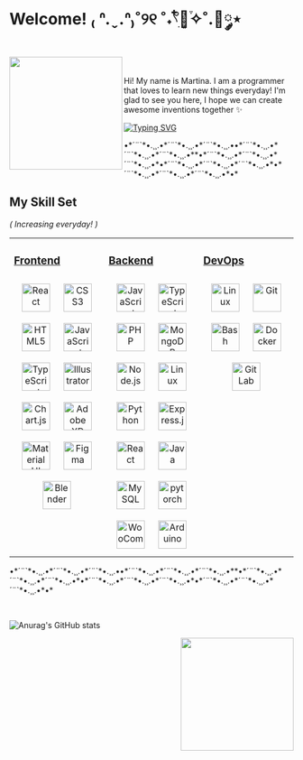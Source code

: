 
<h1 color="pink"> Welcome! ₍ ᐢ.ˬ.ᐢ₎˚୨୧ ˚˖𓍢ִ໋🌷͙֒✧˚.🎀༘⋆ </h1> 

<img align="left" width="200" src="https://i.pinimg.com/originals/05/5d/a1/055da19051d7540c18d4b40dde28764a.png" />
<br/>  
<br/>  
Hi! My name is Martina. I am a programmer that loves to learn new things everyday! I'm glad to see you here, I hope we can create awesome inventions together ✨

<br/>  

<a href="https://git.io/typing-svg"><img src="https://readme-typing-svg.demolab.com?font=Fira+Code&size=30&duration=4000&pause=1000&vCenter=true&width=1000&lines=%F0%9F%8C%BA%F0%9F%8C%B8%F0%9F%8C%BA%F0%9F%8C%B8%F0%9F%8C%BA%F0%9F%8C%B8%F0%9F%8C%BA%F0%9F%8C%B8%F0%9F%8C%BA%F0%9F%8C%B8%F0%9F%8C%BA%F0%9F%8C%B8%F0%9F%8C%BA%F0%9F%8C%B8%F0%9F%8C%BA%F0%9F%8C%B8%F0%9F%8C%BA%F0%9F%8C%B8%F0%9F%8C%BA%F0%9F%8C%B8%F0%9F%8C%BA%F0%9F%8C%B8%F0%9F%8C%BA%F0%9F%8C%B8%F0%9F%8C%BA%F0%9F%8C%B8%F0%9F%8C%BA%F0%9F%8C%B8%F0%9F%8C%BA%F0%9F%8C%B8%F0%9F%8C%BA%F0%9F%8C%B8%F0%9F%8C%BA%F0%9F%8C%B8%F0%9F%8C%BA%F0%9F%8C%B8%F0%9F%8C%BA%F0%9F%8C%B8%F0%9F%8C%BA%F0%9F%8C%B8%F0%9F%8C%BA%F0%9F%8C%B8%F0%9F%8C%BA%F0%9F%8C%B8%F0%9F%8C%BA%F0%9F%8C%B8%F0%9F%8C%BA%F0%9F%8C%B8%F0%9F%8C%BA%F0%9F%8C%B8%F0%9F%8C%BA%F0%9F%8C%B8%F0%9F%8C%BA%F0%9F%8C%B8%F0%9F%8C%BA%F0%9F%8C%B8%F0%9F%8C%BA%F0%9F%8C%B8%F0%9F%8C%BA%F0%9F%8C%B8%F0%9F%8C%BA%F0%9F%8C%B8%F0%9F%8C%BA%F0%9F%8C%B8%F0%9F%8C%BA%F0%9F%8C%B8%F0%9F%8C%BA%F0%9F%8C%B8%F0%9F%8C%BA%F0%9F%8C%B8%F0%9F%8C%BA%F0%9F%8C%B8%F0%9F%8C%BA%F0%9F%8C%B8%F0%9F%8C%BA%F0%9F%8C%B8%F0%9F%8C%BA%F0%9F%8C%B8%F0%9F%8C%BA%F0%9F%8C%B8%F0%9F%8C%BA%F0%9F%8C%B8%F0%9F%8C%BA%F0%9F%8C%B8%F0%9F%8C%BA%F0%9F%8C%B8%F0%9F%8C%BA%F0%9F%8C%B8%F0%9F%8C%BA%F0%9F%8C%B8%F0%9F%8C%BA%F0%9F%8C%B8%F0%9F%8C%BA%F0%9F%8C%B8%F0%9F%8C%BA%F0%9F%8C%B8%F0%9F%8C%BA%F0%9F%8C%B8%F0%9F%8C%BA%F0%9F%8C%B8%F0%9F%8C%BA%F0%9F%8C%B8%F0%9F%8C%BA%F0%9F%8C%B8%F0%9F%8C%BA%F0%9F%8C%B8%F0%9F%8C%BA%F0%9F%8C%B8%F0%9F%8C%BA%F0%9F%8C%B8%F0%9F%8C%BA%F0%9F%8C%B8%F0%9F%8C%BA%F0%9F%8C%B8%F0%9F%8C%BA%F0%9F%8C%B8%F0%9F%8C%BA%F0%9F%8C%B8%F0%9F%8C%BA%F0%9F%8C%B8%F0%9F%8C%BA%F0%9F%8C%B8%F0%9F%8C%BA%F0%9F%8C%B8%F0%9F%8C%BA%F0%9F%8C%B8%F0%9F%8C%BA%F0%9F%8C%B8%F0%9F%8C%BA%F0%9F%8C%B8%F0%9F%8C%BA%F0%9F%8C%B8%F0%9F%8C%BA%F0%9F%8C%B8%F0%9F%8C%BA%F0%9F%8C%B8%F0%9F%8C%BA%F0%9F%8C%B8%F0%9F%8C%BA%F0%9F%8C%B8%F0%9F%8C%BA%F0%9F%8C%B8%F0%9F%8C%BA%F0%9F%8C%B8%F0%9F%8C%BA%F0%9F%8C%B8F0%9F%8C%BA%F0%9F%8C%B8%F0%9F%8C%BA%F0%9F%8C%B8%F0%9F%8C%BA%F0%9F%8C%B8%F0%9F%8C%BA%F0%9F%8C%B8%F0%9F%8C%BA%F0%9F%8C%B8%F0%9F%8C%BA%F0%9F%8C%B8%F0%9F%8C%BA%F0%9F%8C%B8%F0%9F%8C%BA%F0%9F%8C%B8%F0%9F%8C%BA%F0%9F%8C%B8%F0%9F%8C%BA%F0%9F%8C%B8F0%9F%8C%BA%F0%9F%8C%B8%F0%9F%8C%BA%F0%9F%8C%B8%F0%9F%8C%BA%F0%9F%8C%B8%F0%9F%8C%BA%F0%9F%8C%B8%F0%9F%8C%BA%F0%9F%8C%B8%F0%9F%8C%BA%F0%9F%8C%B8%F0%9F%8C%BA%F0%9F%8C%B8%F0%9F%8C%BA%F0%9F%8C%B8%F0%9F%8C%BA%F0%9F%8C%B8%F0%9F%8C%BA%F0%9F%8C%B8" alt="Typing SVG" /></a>

<p  color="pink">•*´¨`*•.¸¸.•*´¨`*•.¸¸.•*´¨`*•.¸¸.••*´¨`*•.¸¸.•*´¨`*•.¸¸.•*´¨`*•.¸¸.•**•*´¨`*•.¸¸.•*´¨`*•.¸¸.•*´¨`*•.¸¸.•*•*´¨`*•.¸¸.•*´¨`*•.¸¸.•*´¨`*•.¸¸.•*•*´¨`*•.¸¸.•*´¨`*•.¸¸.•*´¨`*•.¸¸.•*•*</p> 

<h2 color="pink"> My Skill Set </h2> 
<p><i>( Increasing everyday! )</i></p>
<table><tr><td valign="top" width="33%" color="pink" border="0" cellspacing="0" cellpadding="0">

<h3 color="pink"><u><b>Frontend</b></u></h3>
<div align="center">  
<a href="https://reactjs.org/" target="_blank"><img style="margin: 10px" src="https://profilinator.rishav.dev/skills-assets/react-original-wordmark.svg" alt="React" height="50" /></a>  
<a href="https://www.w3schools.com/css/" target="_blank"><img style="margin: 10px" src="https://profilinator.rishav.dev/skills-assets/css3-original-wordmark.svg" alt="CSS3" height="50" /></a>  
<a href="https://en.wikipedia.org/wiki/HTML5" target="_blank"><img style="margin: 10px" src="https://profilinator.rishav.dev/skills-assets/html5-original-wordmark.svg" alt="HTML5" height="50" /></a>  
<a href="https://www.javascript.com/" target="_blank"><img style="margin: 10px" src="https://profilinator.rishav.dev/skills-assets/javascript-original.svg" alt="JavaScript" height="50" /></a>  
<a href="https://www.typescriptlang.org/" target="_blank"><img style="margin: 10px" src="https://profilinator.rishav.dev/skills-assets/typescript-original.svg" alt="TypeScript" height="50" /></a>  
<a href="https://www.adobe.com/in/products/illustrator.html" target="_blank"><img style="margin: 10px" src="https://profilinator.rishav.dev/skills-assets/adobe_illustrator-icon.svg" alt="Illustrator" height="50" /></a>  
<a href="https://www.chartjs.org/" target="_blank"><img style="margin: 10px" src="https://profilinator.rishav.dev/skills-assets/logo-title.svg" alt="Chart.js" height="50" /></a>  
<a href="https://www.adobe.com/in/products/xd.html" target="_blank"><img style="margin: 10px" src="https://profilinator.rishav.dev/skills-assets/adobexd.png" alt="Adobe XD" height="50" /></a>  
<a href="https://mui.com/" target="_blank"><img style="margin: 10px" src="https://profilinator.rishav.dev/skills-assets/mui.png" alt="Material UI" height="50" /></a>  
<a href="https://www.figma.com/" target="_blank"><img style="margin: 10px" src="https://profilinator.rishav.dev/skills-assets/figma-icon.svg" alt="Figma" height="50" /></a>  
<a href="https://www.blender.org/" target="_blank"><img style="margin: 10px" src="https://profilinator.rishav.dev/skills-assets/blender_community_badge_white.svg" alt="Blender" height="50" /></a>  
</div>

</td><td valign="top" width="33%">



<h3 color="pink"><u><b>Backend</b></u></h3>
<div align="center">  
<a href="https://www.javascript.com/" target="_blank"><img style="margin: 10px" src="https://profilinator.rishav.dev/skills-assets/javascript-original.svg" alt="JavaScript" height="50" /></a>  
<a href="https://www.typescriptlang.org/" target="_blank"><img style="margin: 10px" src="https://profilinator.rishav.dev/skills-assets/typescript-original.svg" alt="TypeScript" height="50" /></a>  
<a href="https://www.php.net/" target="_blank"><img style="margin: 10px" src="https://profilinator.rishav.dev/skills-assets/php-original.svg" alt="PHP" height="50" /></a>  
<a href="https://www.mongodb.com/" target="_blank"><img style="margin: 10px" src="https://profilinator.rishav.dev/skills-assets/mongodb-original-wordmark.svg" alt="MongoDB" height="50" /></a>  
<a href="https://nodejs.org/" target="_blank"><img style="margin: 10px" src="https://profilinator.rishav.dev/skills-assets/nodejs-original-wordmark.svg" alt="Node.js" height="50" /></a>  
<a href="https://www.linux.org/" target="_blank"><img style="margin: 10px" src="https://profilinator.rishav.dev/skills-assets/linux-original.svg" alt="Linux" height="50" /></a>  
<a href="https://www.python.org/" target="_blank"><img style="margin: 10px" src="https://profilinator.rishav.dev/skills-assets/python-original.svg" alt="Python" height="50" /></a>  
<a href="https://expressjs.com/" target="_blank"><img style="margin: 10px" src="https://profilinator.rishav.dev/skills-assets/express-original-wordmark.svg" alt="Express.js" height="50" /></a>  
<a href="https://reactjs.org/" target="_blank"><img style="margin: 10px" src="https://profilinator.rishav.dev/skills-assets/react-original-wordmark.svg" alt="React" height="50" /></a>  
<a href="https://www.java.com/" target="_blank"><img style="margin: 10px" src="https://profilinator.rishav.dev/skills-assets/java-original-wordmark.svg" alt="Java" height="50" /></a>  
<a href="https://www.mysql.com/" target="_blank"><img style="margin: 10px" src="https://profilinator.rishav.dev/skills-assets/mysql-original-wordmark.svg" alt="MySQL" height="50" /></a>  
<a href="https://pytorch.org/" target="_blank"><img style="margin: 10px" src="https://profilinator.rishav.dev/skills-assets/pytorch-icon.svg" alt="pytorch" height="50" /></a>  
<a href="https://woocommerce.com/" target="_blank"><img style="margin: 10px" src="https://profilinator.rishav.dev/skills-assets/woocommerce.png" alt="WooCommerce" height="50" /></a>  
<a href="https://www.arduino.cc/" target="_blank"><img style="margin: 10px" src="https://profilinator.rishav.dev/skills-assets/arduino.png" alt="Arduino" height="50" /></a>  
</div>

</td><td valign="top" width="33%">



<h3 color="pink"><u><b>DevOps</b></u></h3>  
<div align="center">  
<a href="https://www.linux.org/" target="_blank"><img style="margin: 10px" src="https://profilinator.rishav.dev/skills-assets/linux-original.svg" alt="Linux" height="50" /></a>  
<a href="https://github.com/" target="_blank"><img style="margin: 10px" src="https://profilinator.rishav.dev/skills-assets/git-scm-icon.svg" alt="Git" height="50" /></a>  
<a href="https://www.gnu.org/software/bash/" target="_blank"><img style="margin: 10px" src="https://profilinator.rishav.dev/skills-assets/gnu_bash-icon.svg" alt="Bash" height="50" /></a>  
<a href="https://www.docker.com/" target="_blank"><img style="margin: 10px" src="https://profilinator.rishav.dev/skills-assets/docker-original-wordmark.svg" alt="Docker" height="50" /></a>  
<a href="https://about.gitlab.com/" target="_blank"><img style="margin: 10px" src="https://profilinator.rishav.dev/skills-assets/gitlab.svg" alt="GitLab" height="50" /></a>  
</div>

</td></tr></table>  


<p color="pink">•*´¨`*•.¸¸.•*´¨`*•.¸¸.•*´¨`*•.¸¸.••*´¨`*•.¸¸.•*´¨`*•.¸¸.•*´¨`*•.¸¸.•**•*´¨`*•.¸¸.•*´¨`*•.¸¸.•*´¨`*•.¸¸.•*•*´¨`*•.¸¸.•*´¨`*•.¸¸.•*´¨`*•.¸¸.•*•*´¨`*•.¸¸.•*´¨`*•.¸¸.•*´¨`*•.¸¸.•*•*</p>  

<br/>

![Anurag's GitHub stats](https://github-readme-stats.vercel.app/api?username=martinaorq&theme=omni&show_icons=true)

<img align="right" width="200" src="https://pbs.twimg.com/media/Dke7ai7V4AAPUuc.png" />

<br/>  
